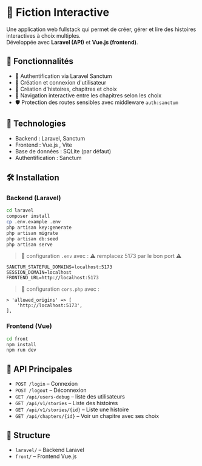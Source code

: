 # 📖 Fiction Interactive

Une application web fullstack qui permet de créer, gérer et lire des histoires interactives à choix multiples.  
Développée avec **Laravel (API)** et **Vue.js (frontend)**.

## 🚀 Fonctionnalités

-   🔐 Authentification via Laravel Sanctum
-   👤 Création et connexion d'utilisateur
-   📝 Création d'histoires, chapitres et choix
-   🔗 Navigation interactive entre les chapitres selon les choix
-   🛡️ Protection des routes sensibles avec middleware `auth:sanctum`

## 🧱 Technologies

-   Backend : Laravel, Sanctum
-   Frontend : Vue.js , Vite
-   Base de données : SQLite (par défaut)
-   Authentification : Sanctum

## 🛠️ Installation

### Backend (Laravel)

```bash
cd laravel
composer install
cp .env.example .env
php artisan key:generate
php artisan migrate
php artisan db:seed
php artisan serve
```

> 🔁 configuration `.env` avec :
⚠️ remplacez 5173 par le bon port ⚠️
```env
SANCTUM_STATEFUL_DOMAINS=localhost:5173
SESSION_DOMAIN=localhost
FRONTEND_URL=http://localhost:5173
```

> 🔁 configuration `cors.php` avec :
```config.cors
> 'allowed_origins' => [
    'http://localhost:5173',
],
```
### Frontend (Vue)

```bash
cd front
npm install
npm run dev
```

## 🔁 API Principales

-   `POST /login` – Connexion
-   `POST /logout` – Déconnexion
-   `GET /api/users-debug` – liste des utilisateurs
-   `GET /api/v1/stories` – Liste des histoires
-   `GET /api/v1/stories/{id}` – Liste une histoire
-   `GET /api/chapters/{id}` – Voir un chapitre avec ses choix

## 📁 Structure

-   `laravel/` – Backend Laravel
-   `front/` – Frontend Vue.js
